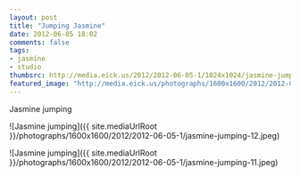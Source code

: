 ```yaml
---
layout: post
title: "Jumping Jasmine"
date: 2012-06-05 18:02
comments: false
tags: 
- jasmine
- studio
thumbsrc: http://media.eick.us/2012/2012-06-05-1/1024x1024/jasmine-jumping-11.jpeg
featured_image: "http://media.eick.us/photographs/1600x1600/2012/2012-06-05-1/jasmine-jumping-12.jpeg"
---
```

Jasmine jumping



![Jasmine jumping]({{ site.mediaUrlRoot }}/photographs/1600x1600/2012/2012-06-05-1/jasmine-jumping-12.jpeg)




![Jasmine jumping]({{ site.mediaUrlRoot }}/photographs/1600x1600/2012/2012-06-05-1/jasmine-jumping-11.jpeg)
